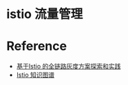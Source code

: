# istio 流量管理






# Reference
- [基于Istio 的全链路灰度方案探索和实践](https://developer.aliyun.com/article/792520)
- [Istio 知识图谱](https://www.zhaohuabing.com/post/2020-04-02-istio-mindmap/)
